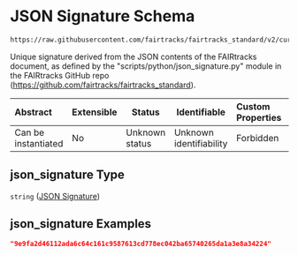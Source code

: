 # JSON Signature Schema

```txt
https://raw.githubusercontent.com/fairtracks/fairtracks_standard/v2/current/json/schema/fairtracks.schema.json#/properties/document/properties/json_signature
```

Unique signature derived from the JSON contents of the FAIRtracks document, as defined by the "scripts/python/json_signature.py" module in the FAIRtracks GitHub repo (<https://github.com/fairtracks/fairtracks_standard>).


| Abstract            | Extensible | Status         | Identifiable            | Custom Properties | Additional Properties | Access Restrictions | Defined In                                                                               |
| :------------------ | ---------- | -------------- | ----------------------- | :---------------- | --------------------- | ------------------- | ---------------------------------------------------------------------------------------- |
| Can be instantiated | No         | Unknown status | Unknown identifiability | Forbidden         | Allowed               | none                | [fairtracks.schema.json\*](../json/schema/fairtracks.schema.json "open original schema") |

## json_signature Type

`string` ([JSON Signature](fairtracks-properties-document-info-properties-json-signature.md))

## json_signature Examples

```json
"9e9fa2d46112ada6c64c161c9587613cd778ec042ba65740265da1a3e8a34224"
```
